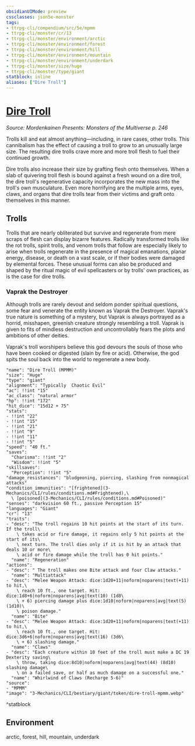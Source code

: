 ```yaml
---
obsidianUIMode: preview
cssclasses: json5e-monster
tags:
- ttrpg-cli/compendium/src/5e/mpmm
- ttrpg-cli/monster/cr/13
- ttrpg-cli/monster/environment/arctic
- ttrpg-cli/monster/environment/forest
- ttrpg-cli/monster/environment/hill
- ttrpg-cli/monster/environment/mountain
- ttrpg-cli/monster/environment/underdark
- ttrpg-cli/monster/size/huge
- ttrpg-cli/monster/type/giant
statblock: inline
aliases: ["Dire Troll"]
---
```

# [Dire Troll](3-Mechanics\CLI\bestiary\giant/dire-troll-mpmm.md)
*Source: Mordenkainen Presents: Monsters of the Multiverse p. 246*  

Trolls kill and eat almost anything—including, in rare cases, other trolls. This cannibalism has the effect of causing a troll to grow to an unusually large size. The resulting dire trolls crave more and more troll flesh to fuel their continued growth.

Dire trolls also increase their size by grafting flesh onto themselves. When a slab of quivering troll flesh is bound against a fresh wound on a dire troll, the dire troll's regenerative capacity incorporates the new mass into the troll's own musculature. Even more horrifying are the multiple arms, eyes, claws, and organs that dire trolls tear from their victims and graft onto themselves in this manner.

## Trolls

Trolls that are nearly obliterated but survive and regenerate from mere scraps of flesh can display bizarre features. Radically transformed trolls like the rot trolls, spirit trolls, and venom trolls that follow are especially likely to arise when trolls regenerate in the presence of magical emanations, planar energy, disease, or death on a vast scale, or if their bodies were damaged by elemental forces. These unusual forms can also be produced and shaped by the ritual magic of evil spellcasters or by trolls' own practices, as is the case for dire trolls.

### Vaprak the Destroyer

Although trolls are rarely devout and seldom ponder spiritual questions, some fear and venerate the entity known as Vaprak the Destroyer. Vaprak's true nature is something of a mystery, but Vaprak is always portrayed as a horrid, misshapen, greenish creature strongly resembling a troll. Vaprak is given to fits of mindless destruction and uncontrollably fears the plots and ambitions of other deities.

Vaprak's troll worshipers believe this god devours the souls of those who have been cooked or digested (slain by fire or acid). Otherwise, the god spits the soul back into the world to regenerate a new body.

```statblock
"name": "Dire Troll (MPMM)"
"size": "Huge"
"type": "giant"
"alignment": "Typically  Chaotic Evil"
"ac": !!int "15"
"ac_class": "natural armor"
"hp": !!int "172"
"hit_dice": "15d12 + 75"
"stats":
- !!int "22"
- !!int "15"
- !!int "21"
- !!int "9"
- !!int "11"
- !!int "5"
"speed": "40 ft."
"saves":
  "Charisma": !!int "2"
  "Wisdom": !!int "5"
"skillsaves":
  "Perception": !!int "5"
"damage_resistances": "bludgeoning, piercing, slashing from nonmagical attacks"
"condition_immunities": "[frightened](3-Mechanics/CLI/rules/conditions.md#Frightened),\
  \ [poisoned](3-Mechanics/CLI/rules/conditions.md#Poisoned)"
"senses": "darkvision 60 ft., passive Perception 15"
"languages": "Giant"
"cr": "13"
"traits":
- "desc": "The troll regains 10 hit points at the start of its turn. If the troll\
    \ takes acid or fire damage, it regains only 5 hit points at the start of its\
    \ next turn. The troll dies only if it is hit by an attack that deals 10 or more\
    \ acid or fire damage while the troll has 0 hit points."
  "name": "Regeneration"
"actions":
- "desc": " The troll makes one Bite attack and four Claw attacks."
  "name": "Multiattack"
- "desc": "Melee Weapon Attack: dice:1d20+11|noform|noparens|text(+11) to hit,\
    \ reach 10 ft., one target. Hit: dice:1d8+6|noform|noparens|avg|text(10) (1d8\
    \ + 6) piercing damage plus dice:1d10|noform|noparens|avg|text(5) (1d10)\
    \ poison damage."
  "name": "Bite"
- "desc": "Melee Weapon Attack: dice:1d20+11|noform|noparens|text(+11) to hit,\
    \ reach 10 ft., one target. Hit: dice:3d6+6|noform|noparens|avg|text(16) (3d6\
    \ + 6) slashing damage."
  "name": "Claws"
- "desc": "Each creature within 10 feet of the troll must make a DC 19 Dexterity saving\
    \ throw, taking dice:8d10|noform|noparens|avg|text(44) (8d10) slashing damage\
    \ on a failed save, or half as much damage on a successful one."
  "name": "Whirlwind of Claws (Recharge 5-6)"
"source":
- "MPMM"
"image": "3-Mechanics/CLI/bestiary/giant/token/dire-troll-mpmm.webp"
```
^statblock

## Environment

arctic, forest, hill, mountain, underdark
